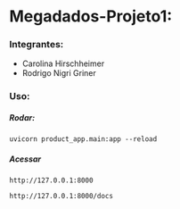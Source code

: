 # Megadados-Projeto1:

### Integrantes:
- Carolina Hirschheimer
- Rodrigo Nigri Griner

### Uso:
##### Rodar:
```uvicorn product_app.main:app --reload```

##### Acessar

```
http://127.0.0.1:8000 
```
```
http://127.0.0.1:8000/docs
```
